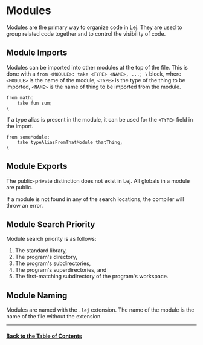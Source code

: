 # Modules

Modules are the primary way to organize code in Lej. They are used to group related code together and to control the visibility of code.

## Module Imports

Modules can be imported into other modules at the top of the file. This is done with a `from <MODULE>: take <TYPE> <NAME>, ...; \` block, where `<MODULE>` is the name of the module, `<TYPE>` is the type of the thing to be imported, `<NAME>` is the name of thing to be imported from the module.

```
from math:
    take fun sum;
\
```

If a type alias is present in the module, it can be used for the `<TYPE>` field in the import.

```
from someModule:
    take typeAliasFromThatModule thatThing;
\
```

## Module Exports

The public-private distinction does not exist in Lej. All globals in a module are public.

If a module is not found in any of the search locations, the compiler will throw an error.

## Module Search Priority

Module search priority is as follows:
1. The standard library,
2. The program's directory,
3. The program's subdirectories,
4. The program's superdirectories, and
5. The first-matching subdirectory of the program's workspace.

## Module Naming

Modules are named with the `.lej` extension. The name of the module is the name of the file without the extension.

---

#### [Back to the Table of Contents](README.md)